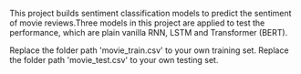 This project builds sentiment classification models to predict the sentiment of movie reviews.Three models in this project are applied to test the performance, which are plain vanilla RNN, LSTM and Transformer (BERT).

Replace the folder path 'movie_train.csv' to your own training set.
Replace the folder path 'movie_test.csv' to your own testing set.
